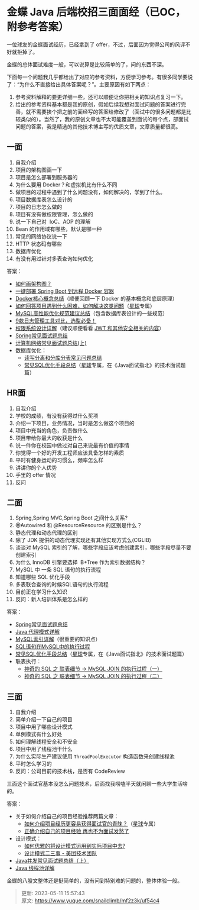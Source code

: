 # 金蝶 Java 后端校招三面面经（已OC，附参考答案）

一位球友的金蝶面试经历，已经拿到了 offer，不过，后面因为觉得公司的风评不好就拒掉了。



金蝶的总体面试难度一般，可以说算是比较简单的了，问的东西不深。



下面每一个问题我几乎都给出了对应的参考资料，方便学习参考。有很多同学要说了：“为什么不直接给出具体答案呢？”。主要原因有如下两点：



1. 参考资料解释的要更详细一些，还可以顺便让你把相关的知识点复习一下。
2. 给出的参考资料基本都是我的原创，假如后续我想对面试问题的答案进行完善，就不需要挨个把之前的面经写的答案给修改了（面试中的很多问题都是比较类似的）。当然了，我的原创文章也不太可能覆盖到面试的每个点，部面试问题的答案，我是精选的其他技术博主写的优质文章，文章质量都很高。



## 一面


1. 自我介绍
2. 项目的架构图画一下
3. 项目是怎么部署到服务器的
4. 为什么要用 Docker？和虚拟机比有什么不同
5. 做项目的过程中遇到了什么问题没有，如何解决的，学到了什么。
6. 项目数据库表怎么设计的
7. 项目的日志怎么做的
8. 项目有没有做权限管理，怎么做的
9. 说一下自己对  IoC、AOP 的理解
10. Bean 的作用域有哪些，默认是哪一种
11. 常见的网络协议说一下
12. HTTP 状态码有哪些
13. 数据库优化
14. 有没有用过针对多表查询如何优化



答案：



+ [如何画架构图？](https://www.zhihu.com/question/27440059)
+ [一键部署 Spring Boot 到远程 Docker 容器](https://tobebetterjavaer.com/springboot/docker.html)
+ [Docker核心概念总结](https://javaguide.cn/tools/docker/docker-intro.html)（顺便回顾一下 Docker 的基本概念和底层原理）
+ [如何回答项目遇到什么困难，如何解决这类问题](https://t.zsxq.com/0dduy9CeQ)（[星球](https://javaguide.cn/about-the-author/zhishixingqiu-two-years.html)专属）
+ [MySQL高性能优化规范建议总结](https://javaguide.cn/database/mysql/mysql-high-performance-optimization-specification-recommendations.html)（包含数据库表设计的一些规范）
+ [9款日志管理工具对比，选型必备！](https://mp.weixin.qq.com/s/bi7xSuUYoV8Swht3gdrSXw)
+ [权限系统设计详解](https://javaguide.cn/system-design/security/design-of-authority-system.html)（建议顺便看看 [JWT 和其他安全相关的内容](https://javaguide.cn/tag/%E5%AE%89%E5%85%A8/)）
+ [Spring常见面试题总结](https://javaguide.cn/system-design/framework/spring/spring-knowledge-and-questions-summary.html#spring-ioc)
+ [计算机网络常见面试题总结(上)](https://javaguide.cn/cs-basics/network/other-network-questions.html)
+ 数据库优化： 
    - [读写分离和分库分表常见问题总结](https://javaguide.cn/high-performance/read-and-write-separation-and-library-subtable.html)
    - [常见SQL优化手段总结](https://javaguide.cn/high-performance/sql-optimization.html)（[星球](https://javaguide.cn/about-the-author/zhishixingqiu-two-years.html)专属，在《Java面试指北》的技术面试题篇）



## HR面


1. 自我介绍
2. 学校的成绩，有没有获得过什么奖项
3. 介绍一下项目，业务情况，当时是怎么做这个项目的
4. 项目中充当的角色，负责做什么
5. 项目带给你最大的收获是什么
6. 说一件你在校园中做过对自己来说最有价值的事情
7. 你觉得一个好的开发工程师应该具备怎样的素质
8. 平时有健身运动的习惯么，频率怎么样
9. 讲讲你的个人优势
10. 手里的 offer 情况
11. 反问



## 二面


1. Spring,Spring MVC,Spring Boot 之间什么关系?
2. @Autowired 和 @ResourceResource 的区别是什么？ 
3. 静态代理和动态代理的区别
4. 除了 JDK 提供的动态代理实现还有其他实现方式么(CGLIB)
5. 谈谈对 MySQL 索引的了解，哪些字段应该考虑创建索引，哪些字段尽量不要创建索引
6. 为什么 InnoDB 引擎要选择  B+Tree 作为索引数据结构？
7. MySQL 中 一条 SQL 语句的执行流程
8. 知道哪些 SQL 优化手段
9. 多表联合查询的时候SQL语句的执行流程
10. 目前正在学习什么知识
11. 反问：新人培训体系是怎么样的



答案：



+ [Spring常见面试题总结](https://javaguide.cn/system-design/framework/spring/spring-knowledge-and-questions-summary.html#spring-ioc)
+ [Java 代理模式详解](https://javaguide.cn/java/basis/proxy.html)
+ [MySQL索引详解](https://javaguide.cn/database/mysql/mysql-index.html)（很重要的知识点）
+ [SQL语句在MySQL中的执行过程](https://javaguide.cn/database/mysql/how-sql-executed-in-mysql.html)
+ [常见SQL优化手段总结](https://javaguide.cn/high-performance/sql-optimization.html)（[星球](https://javaguide.cn/about-the-author/zhishixingqiu-two-years.html)专属，在《Java面试指北》的技术面试题篇）
+ 联表执行： 
    - [神奇的 SQL 之 联表细节 → MySQL JOIN 的执行过程（一）](https://www.cnblogs.com/youzhibing/p/12004986.html)
    - [神奇的 SQL 之 联表细节 → MySQL JOIN 的执行过程（二）](https://www.cnblogs.com/youzhibing/p/12012952.html)



## 三面


1. 自我介绍
2. 简单介绍一下自己的项目
3. 项目中用了哪些设计模式
4. 单例模式有什么好处
5. 如何理解线程安全和不安全
6. 项目中用了线程池干什么
7. 为什么实际生产建议使用 `ThreadPoolExecutor` 构造函数来创建线程池
8. 平时怎么学习的
9. 反问：公司目前的技术栈，是否有 CodeReview



三面这个面试官基本没怎么问题技术，后面找我唠嗑半天就闲聊一些大学生活啥的。



答案：



+ 关于如何介绍自己的项目经验推荐两篇文章： 
    - [如何介绍项目经历更容易获得面试官的青睐？](https://articles.zsxq.com/id_gxfkjez2bbmw.html)（[星球](https://javaguide.cn/about-the-author/zhishixingqiu-two-years.html)专属）
    - [正确介绍自己的项目经验 再也不为面试发愁了](https://juejin.cn/post/7017732278509453348)
+ 设计模式： 
    - [如何优雅的将设计模式运用到实际项目中去? ](https://juejin.cn/post/7199549049787465765)
    - [设计模式二三事 - 美团技术团队](https://tech.meituan.com/2022/03/10/interesting-talk-about-design-patterns.html)
+ [Java并发常见面试题总结（上）](https://javaguide.cn/java/concurrent/java-concurrent-questions-01.html)
+ [Java 线程池详解](https://javaguide.cn/java/concurrent/java-thread-pool-summary.html)



金蝶的八股文整体还是挺简单的，没有问到特别难的问题的，整体体验一般。



> 更新: 2023-05-11 15:57:43  
> 原文: <https://www.yuque.com/snailclimb/mf2z3k/uf54c4>